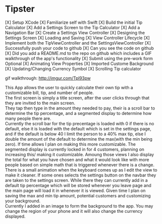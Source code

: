 # Tipster
[X] Setup XCode
[X] Familiarize self with Swift
[X] Build the initial Tip Calculator
[X] Add a Settings Screen to the Tip Calculator
[X] Add a Navigation Bar
[X] Create a Settings View Controller
[X] Designing the Settings Screen
[X] Loading and Saving
[X] View Controller Lifecycle
[X] Implement both the TipViewController and the SettingsViewController
[X] Successfully push your code to github
[X] Can you see the code on github
[X] Did you add a README.md to the repo on github which includes a GIF walkthrough of the app's functionality
[X] Submit using the pre-work form
Optional
[X] Animating View Properties
[X] Imported Custome Background
[X] Updating/Changing Currency Symbol
[X]  Scrolling Tip calculator


gif walkthrough: http://imgur.com/Tpl93pw

This App allows the user to quickly calculate their own tip with a customizable bill, tip, and number of people.  
The first screen is simply a title screen, after the user clicks through that they are invited to the main screen.  
They tap then type in the amount they needed to pay, their is a scroll bar to determine the tip percentage, and a segmented display to determine how many people there are.  
Currently the scroll bar for the tip precentage is loaded with 0 if there is no default, else it is loaded with the default which is set in the settings page, and if the default is below 40 I limit the person to a 40% max tip, else I double the amount of the default to determine the max(with the min being zero).  If time allows I plan on making this more customizable.
The segmented display is currently locked in for 4 customers, planning on increasing this/ making it customizable.
Amoung those views I also display the total for what you have chosen and what it would look like with more people based on simple math that is triggered whenever there is a change.
There is a small animation when the keyboard comes up as I edit the view to make it cleaner.
If some ones selects the settings button on the navbar they are taken to the settings screen.  While there they can currently add in a default tip percentage which will be stored whenever you leave page and the main page will load it in whenever it is viewed.
Given time I plan on saving the max and min tip amount, potential customers and customizing your background.  
Currently I added in an image to form the background to the app.
You may change the region of your phone and it will also change the currency displayed.
